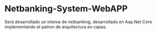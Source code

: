 # Netbanking-System-WebAPP
Será desarrollado un istema de netbanking, desarrollado en Asp.Net Core implementando el patron de arquitectura en capas.
